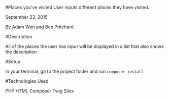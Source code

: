 #Places you've visited
User inputs different places they have visited.

September 23, 2015

By Adam Won and Ben Pritchard

#Description

All of the places the user has input will be displayed in a list that also shows the description

#Setup

In your terminal, go to the project folder and run `composer install`

#Technologies Used

PHP HTML Composer Twig Silex

